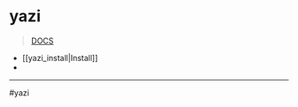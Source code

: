 # yazi
> [DOCS](https://yazi-rs.github.io/docs/installation/)
- [[yazi_install|Install]]
- 

- - -
#yazi